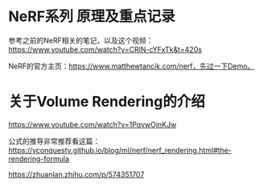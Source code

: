 # NeRF系列 原理及重点记录

参考之前的NeRF相关的笔记，以及这个视频：https://www.youtube.com/watch?v=CRlN-cYFxTk&t=420s

NeRF的官方主页：https://www.matthewtancik.com/nerf，先过一下Demo。



# 关于Volume Rendering的介绍

https://www.youtube.com/watch?v=1PqvwOjnKJw

公式的推导非常推荐看这篇：https://yconquesty.github.io/blog/ml/nerf/nerf_rendering.html#the-rendering-formula

https://zhuanlan.zhihu.com/p/574351707